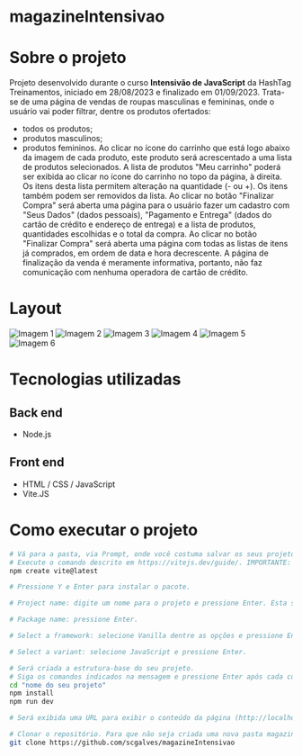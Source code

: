 # magazineIntensivao

# Sobre o projeto
Projeto desenvolvido durante o curso **Intensivão de JavaScript** da HashTag Treinamentos, iniciado em 28/08/2023 e finalizado em 01/09/2023. Trata-se de uma página de vendas de roupas masculinas e femininas, onde o usuário vai poder filtrar, dentre os produtos ofertados:
- todos os produtos;
- produtos masculinos;
- produtos femininos.
Ao clicar no ícone do carrinho que está logo abaixo da imagem de cada produto, este produto será acrescentado a uma lista de produtos selecionados.
A lista de produtos "Meu carrinho" poderá ser exibida ao clicar no ícone do carrinho no topo da página, à direita. Os itens desta lista permitem alteração na quantidade (- ou +). Os itens também podem ser removidos da lista.
Ao clicar no botão "Finalizar Compra" será aberta uma página para o usuário fazer um cadastro com "Seus Dados" (dados pessoais), "Pagamento e Entrega" (dados do cartão de crédito e endereço de entrega) e a lista de produtos, quantidades escolhidas e o total da compra.
Ao clicar no botão "Finalizar Compra" será aberta uma página com todas as listas de itens já comprados, em ordem de data e hora decrescente.
A página de finalização da venda é meramente informativa, portanto, não faz comunicação com nenhuma operadora de cartão de crédito.

# Layout
![Imagem 1](https://github.com/scgalves/magazineIntensivao/assets/presentation/presentation-1.jpg)
![Imagem 2](https://github.com/scgalves/magazineIntensivao/assets/presentation/presentation-2.jpg)
![Imagem 3](https://github.com/scgalves/magazineIntensivao/assets/presentation/presentation-3.jpg)
![Imagem 4](https://github.com/scgalves/magazineIntensivao/assets/presentation/presentation-4.jpg)
![Imagem 5](https://github.com/scgalves/magazineIntensivao/assets/presentation/presentation-5.jpg)
![Imagem 6](https://github.com/scgalves/magazineIntensivao/assets/presentation/presentation-6.jpg)

# Tecnologias utilizadas
## Back end
- Node.js
## Front end
- HTML / CSS / JavaScript
- Vite.JS
# Como executar o projeto
```bash
# Vá para a pasta, via Prompt, onde você costuma salvar os seus projeto. Não crie nenhuma nova pasta, neste momento, que seja relacionada a este projeto; o Vite vai se encarregar de criar essa pasta.
# Execute o comando descrito em https://vitejs.dev/guide/. IMPORTANTE: O Node.js já deve estar previamente instalado no seu computador! Se ainda não instalou o Node.js, providencie baixar o instalador a partir de https://nodejs.org/en/download, conforme o seu sistema operacional. Em seguida, execute o comando:
npm create vite@latest

# Pressione Y e Enter para instalar o pacote.

# Project name: digite um nome para o projeto e pressione Enter. Esta será a pasta onde serão salvos os arquivos do seu projeto.

# Package name: pressione Enter.

# Select a framework: selecione Vanilla dentre as opções e pressione Enter.

# Select a variant: selecione JavaScript e pressione Enter.

# Será criada a estrutura-base do seu projeto.
# Siga os comandos indicados na mensagem e pressione Enter após cada comando:
cd "nome do seu projeto"
npm install
npm run dev

# Será exibida uma URL para exibir o conteúdo da página (http://localhost:5173)

# Clonar o repositório. Para que não seja criada uma nova pasta magazineIntensivao dentro da sua pasta deste projeto, você pode baixar os arquivos do projeto e descompactá-los dentro da sua pasta do projeto. Ou execute:
git clone https://github.com/scgalves/magazineIntensivao


```
